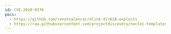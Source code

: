 ```yaml
---
id: CVE-2020-9376
pocs:
  - https://github.com/renatoalencar/dlink-dir610-exploits
  - https://raw.githubusercontent.com/projectdiscovery/nuclei-templates/master/cves/CVE-2020-9376.yaml
---
```

